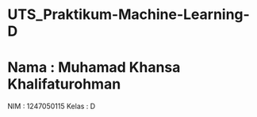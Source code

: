 # UTS_Praktikum-Machine-Learning-D
# Nama  : Muhamad Khansa Khalifaturohman
NIM   : 1247050115
Kelas : D
